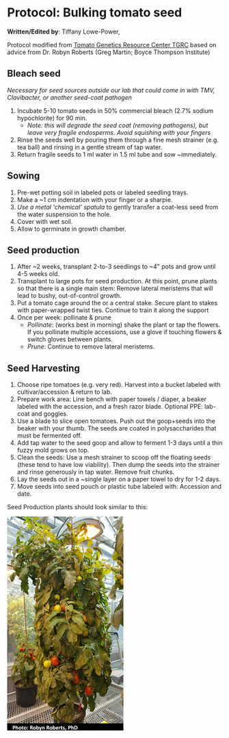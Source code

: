 # Protocol: Bulking tomato seed

**Written/Edited by**: Tiffany Lowe-Power, 

Protocol modified from [Tomato Genetics Resource Center TGRC](https://tgrc.ucdavis.edu/seed_germ.aspx) based on advice from Dr. Robyn Roberts (Greg Martin; Boyce Thompson Institute)

## Bleach seed
*Necessary for seed sources outside our lab that could come in with TMV, Clavibacter, or another seed-coat pathogen*

1. Incubate 5-10 tomato seeds in 50% commercial bleach (2.7% sodium hypochlorite) for 90 min. 
    * *Note: this will degrade the seed coat (removing pathogens), but leave very fragile endosperms. Avoid squishing with your fingers*
1. Rinse the seeds well by pouring them through a fine mesh strainer (e.g. tea ball) and rinsing in a gentle stream of tap water. 
1. Return fragile seeds to 1 ml water in 1.5 ml tube and sow ~immediately. 

## Sowing
1. Pre-wet potting soil in labeled pots or labeled seedling trays. 
1. Make a ~1 cm indentation with your finger or a sharpie. 
1. *Use a metal 'chemical' spatula* to gently transfer a coat-less seed from the water suspension to the hole. 
1. Cover with wet soil. 
1. Allow to germinate in growth chamber. 

## Seed production
1. After ~2 weeks, transplant 2-to-3 seedlings to ~4" pots  and grow until 4-5 weeks old. 
1. Transplant to large pots for seed production. At this point, prune plants so that there is a single main stem: Remove lateral meristems that will lead to bushy, out-of-control growth. 
1. Put a tomato cage around the  or a central stake.  Secure plant to stakes with paper-wrapped twist ties. Continue to train it along the support
1. Once per week: pollinate & prune
    * *Pollinate*: (works best in morning) shake the plant or tap the flowers.  If you pollinate multiple accessions, use a glove if touching flowers & switch gloves between plants. 
    * *Prune*: Continue to remove lateral meristems. 

## Seed Harvesting
1. Choose ripe tomatoes (e.g. very red). Harvest into a bucket labeled with cultivar/accession & return to lab. 
1. Prepare work area: Line bench with paper towels / diaper, a beaker labeled with the accession, and a fresh razor blade. Optional PPE: lab-coat and goggles. 
1. Use a blade to slice open tomatoes. Push out the goop+seeds into the beaker with your thumb. The seeds are coated in polysaccharides that must be fermented off. 
1. Add tap water to the seed goop and allow to ferment 1-3 days until a thin fuzzy mold grows on top. 
1. Clean the seeds: Use a mesh strainer to scoop off the floating seeds (these tend to have low viability).  Then dump the seeds into the strainer and rinse generously in tap water.  Remove fruit chunks. 
1. Lay the seeds out in a ~single layer on a paper towel to dry for 1-2 days.  
1. Move seeds into seed pouch or plastic tube labeled with: Accession and date.  


Seed Production plants should look similar to this:

<img src="images/plants/seed_production_tomato.png" height=500></img>


























